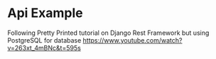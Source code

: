 # Api Example

Following Pretty Printed tutorial on Django Rest Framework but using PostgreSQL for database
https://www.youtube.com/watch?v=263xt_4mBNc&t=595s
